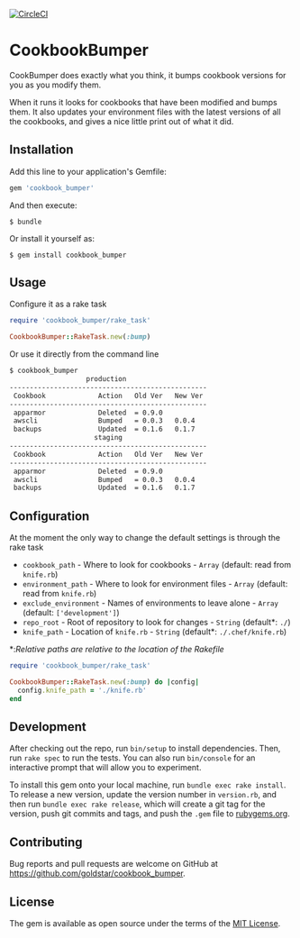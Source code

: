 [![CircleCI](https://circleci.com/gh/goldstar/cookbook_bumper.svg?style=svg&circle-token=123299b301092a28c04343c4b39489e4f3c78964)](https://circleci.com/gh/goldstar/cookbook_bumper)

# CookbookBumper

CookBumper does exactly what you think, it bumps cookbook versions for you as you modify them.

When it runs it looks for cookbooks that have been modified and bumps them.  It also updates your
environment files with the latest versions of all the cookbooks, and gives a nice little print out
of what it did.

## Installation

Add this line to your application's Gemfile:

```ruby
gem 'cookbook_bumper'
```

And then execute:

    $ bundle

Or install it yourself as:

    $ gem install cookbook_bumper

## Usage

Configure it as a rake task

```ruby
require 'cookbook_bumper/rake_task'

CookbookBumper::RakeTask.new(:bump)
```

Or use it directly from the command line

```bash
$ cookbook_bumper
                   production
-------------------------------------------------
 Cookbook             Action   Old Ver   New Ver
-------------------------------------------------
 apparmor             Deleted  = 0.9.0
 awscli               Bumped   = 0.0.3   0.0.4
 backups              Updated  = 0.1.6   0.1.7
                     staging
-------------------------------------------------
 Cookbook             Action   Old Ver   New Ver
-------------------------------------------------
 apparmor             Deleted  = 0.9.0
 awscli               Bumped   = 0.0.3   0.0.4
 backups              Updated  = 0.1.6   0.1.7
```

## Configuration

At the moment the only way to change the default settings is through the rake task


* `cookbook_path` - Where to look for cookbooks - `Array` (default: read from `knife.rb`)
* `environment_path` - Where to look for environment files - `Array` (default: read from `knife.rb`)
* `exclude_environment` - Names of environments to leave alone - `Array` (default: `['development']`)
* `repo_root` - Root of repository to look for changes - `String` (default\*: `./`)
* `knife_path` - Location of `knife.rb` - `String` (default\*: `./.chef/knife.rb`)

\*:_Relative paths are relative to the location of the Rakefile_

```ruby
require 'cookbook_bumper/rake_task'

CookbookBumper::RakeTask.new(:bump) do |config|
  config.knife_path = './knife.rb'
end
```

## Development

After checking out the repo, run `bin/setup` to install dependencies. Then, run `rake spec` to run the tests. You can also run `bin/console` for an interactive prompt that will allow you to experiment.

To install this gem onto your local machine, run `bundle exec rake install`. To release a new version, update the version number in `version.rb`, and then run `bundle exec rake release`, which will create a git tag for the version, push git commits and tags, and push the `.gem` file to [rubygems.org](https://rubygems.org).

## Contributing

Bug reports and pull requests are welcome on GitHub at https://github.com/goldstar/cookbook_bumper.


## License

The gem is available as open source under the terms of the [MIT License](http://opensource.org/licenses/MIT).

